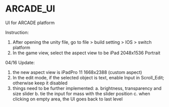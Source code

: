 # ARCADE_UI
UI for ARCADE platform

Instruction:
1. After opening the unity file, go to file > build setting > IOS > switch platform
2. In the game view, select the aspect view to be iPad 2048x1536 Portrait

04/16 Update:
1. the new aspect view is iPadPro 11 1668x2388 (custom aspect)
2. In the edit mode, if the selected object is text, enable Input in Scroll_Edit; otherwise keep it disabled
3. things need to be further implemented:
    a. brightness, transparency and size slider
    b. tie the input for mass with the slider position
    c. when clicking on empty area, the UI goes back to last level